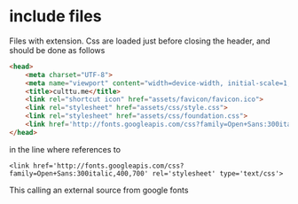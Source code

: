 # include files

Files with extension. Css are loaded just before closing the header, and should be done as follows

```html
<head>
    <meta charset="UTF-8">
	<meta name="viewport" content="width=device-width, initial-scale=1,maximun-scale=1">
	<title>culttu.me</title>
	<link rel="shortcut icon" href="assets/favicon/favicon.ico">
	<link rel="stylesheet" href="assets/css/style.css">
	<link rel="stylesheet" href="assets/css/foundation.css">
	<link href='http://fonts.googleapis.com/css?family=Open+Sans:300italic,400,700' rel='stylesheet' type='text/css'>
</head>
```
in the line where references to

`<link href='http://fonts.googleapis.com/css?family=Open+Sans:300italic,400,700' rel='stylesheet' type='text/css'> `

This calling an external source from google fonts
